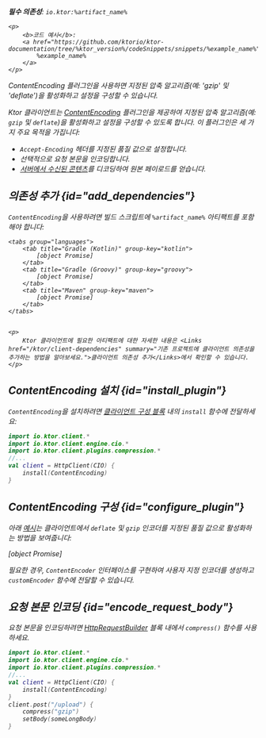 [//]: # (title: 콘텐츠 인코딩)

<primary-label ref="client-plugin"/>

<var name="artifact_name" value="ktor-client-encoding"/>

<tldr>
<p>
<b>필수 의존성</b>: <code>io.ktor:%artifact_name%</code>
</p>
<var name="example_name" value="client-content-encoding"/>

    <p>
        <b>코드 예시</b>:
        <a href="https://github.com/ktorio/ktor-documentation/tree/%ktor_version%/codeSnippets/snippets/%example_name%">
            %example_name%
        </a>
    </p>
    
</tldr>

<link-summary>
ContentEncoding 플러그인을 사용하면 지정된 압축 알고리즘(예: 'gzip' 및 'deflate')을 활성화하고 설정을 구성할 수 있습니다.
</link-summary>

Ktor 클라이언트는 [ContentEncoding](https://api.ktor.io/ktor-client/ktor-client-plugins/ktor-client-encoding/io.ktor.client.plugins.compression/-content-encoding) 플러그인을 제공하여 지정된 압축 알고리즘(예: `gzip` 및 `deflate`)을 활성화하고 설정을 구성할 수 있도록 합니다. 이 플러그인은 세 가지 주요 목적을 가집니다:
*   `Accept-Encoding` 헤더를 지정된 품질 값으로 설정합니다.
*   선택적으로 요청 본문을 인코딩합니다.
*   [서버에서 수신된 콘텐츠](client-responses.md#body)를 디코딩하여 원본 페이로드를 얻습니다.

## 의존성 추가 {id="add_dependencies"}
`ContentEncoding`을 사용하려면 빌드 스크립트에 `%artifact_name%` 아티팩트를 포함해야 합니다:

    <tabs group="languages">
        <tab title="Gradle (Kotlin)" group-key="kotlin">
            [object Promise]
        </tab>
        <tab title="Gradle (Groovy)" group-key="groovy">
            [object Promise]
        </tab>
        <tab title="Maven" group-key="maven">
            [object Promise]
        </tab>
    </tabs>
    

    <p>
        Ktor 클라이언트에 필요한 아티팩트에 대한 자세한 내용은 <Links href="/ktor/client-dependencies" summary="기존 프로젝트에 클라이언트 의존성을 추가하는 방법을 알아보세요.">클라이언트 의존성 추가</Links>에서 확인할 수 있습니다.
    </p>
    

## ContentEncoding 설치 {id="install_plugin"}
`ContentEncoding`을 설치하려면 [클라이언트 구성 블록](client-create-and-configure.md#configure-client) 내의 `install` 함수에 전달하세요:
```kotlin
import io.ktor.client.*
import io.ktor.client.engine.cio.*
import io.ktor.client.plugins.compression.*
//...
val client = HttpClient(CIO) {
    install(ContentEncoding)
}
```

## ContentEncoding 구성 {id="configure_plugin"}
아래 [예시](https://github.com/ktorio/ktor-documentation/tree/%ktor_version%/codeSnippets/snippets/client-content-encoding)는 클라이언트에서 `deflate` 및 `gzip` 인코더를 지정된 품질 값으로 활성화하는 방법을 보여줍니다:

[object Promise]

필요한 경우, `ContentEncoder` 인터페이스를 구현하여 사용자 지정 인코더를 생성하고 `customEncoder` 함수에 전달할 수 있습니다.

## 요청 본문 인코딩 {id="encode_request_body"}
요청 본문을 인코딩하려면 [HttpRequestBuilder](https://api.ktor.io/ktor-client/ktor-client-core/io.ktor.client.request/-http-request-builder/index.html) 블록 내에서 `compress()` 함수를 사용하세요.
```kotlin
import io.ktor.client.*
import io.ktor.client.engine.cio.*
import io.ktor.client.plugins.compression.*
//...
val client = HttpClient(CIO) {
    install(ContentEncoding)
}
client.post("/upload") {
    compress("gzip")
    setBody(someLongBody)
}